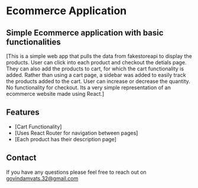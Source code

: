 # Ecommerce Application

## Simple Ecommerce application with basic functionalities

[This is a simple web app that pulls the data from fakestoreapi to display the products. User can click into each product and checkout the detials page. They can also add the products to cart, for which the cart functionality is added. Rather than using a cart page, a sidebar was added to easily track the products added to the cart. User can increase or decrease the quantity. No functionality for checkout. Its a very simple representation of an ecommerce website made using React.]

## Features

- [Cart Functionality]
- [Uses React Router for navigation between pages]
- [Each product has their description page]

## Contact

If you have any questions please feel free to reach out on govindamvats.32@gmail.com
